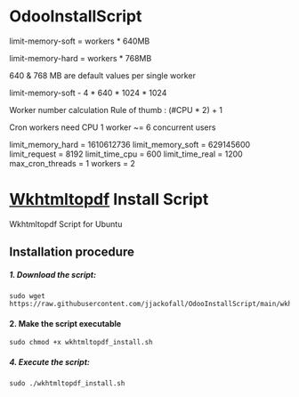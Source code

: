 # OdooInstallScript

limit-memory-soft = workers * 640MB

limit-memory-hard = workers * 768MB

640 & 768 MB are default values per single worker

limit-memory-soft - 4 * 640 * 1024 * 1024

Worker number calculation
Rule of thumb : (#CPU * 2) + 1

Cron workers need CPU
1 worker ~= 6 concurrent users

limit_memory_hard = 1610612736
limit_memory_soft = 629145600
limit_request = 8192
limit_time_cpu = 600
limit_time_real = 1200
max_cron_threads = 1
workers = 2

# [Wkhtmltopdf](https://wkhtmltopdf.org/ "Wkhtmltopdf's Homepage") Install Script

Wkhtmltopdf Script for Ubuntu

## Installation procedure

##### 1. Download the script:
```
sudo wget https://raw.githubusercontent.com/jjackofall/OdooInstallScript/main/wkhtmltopdf_install.sh
```

#### 2. Make the script executable
```
sudo chmod +x wkhtmltopdf_install.sh
```
##### 4. Execute the script:
```
sudo ./wkhtmltopdf_install.sh
```
